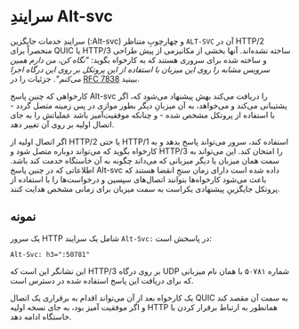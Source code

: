 # سرایندِ Alt-svc

سرایندِ خدمات جایگزین (:Alt-svc) و چهارچوبِ متناظر `ALT-SVC` آن در HTTP/2 منحصراً برای QUIC یا HTTP/3 ساخته نشده‌اند. آنها بخشی از مکانیزمی از پیش طراحی و ساخته شده‌ برای سروری هستند که به کارخواه بگوید: *"نگاه کن، من دارم همین سرویس مشابه را روی این میزبان با استفاده از این پروتکل بر روی این درگاه اجرا می‌کنم"*. جزئیات را در [RFC 7838](https://tools.ietf.org/html/rfc7838) ببینید.

کارخواهی که چنین پاسخ Alt-svc را دریافت می‌کند بهش پیشنهاد می‌شود که، اگر پشتیبانی می‌کند و می‌خواهد، به آن میزبانِ دیگر بطور موازی در پس زمینه متصل گردد - با استفاده از پروتکل مشخص شده - و چنانکه موفقیت‌آمیز باشد عملیاتش را به جای اتصال اولیه بر روی آن تغییر دهد.

اگر اتصال اولیه از HTTP/2 یا حتی HTTP/1 استفاده کند، سرور می‌تواند پاسخ بدهد و به کارخواه بگوید که می‌تواند دوباره متصل شود و HTTP/3 را امتحان کند. این می‌تواند به سمت همان میزبان یا دیگر میزبانی که می‌داند چگونه به آن خاستگاه خدمت کند باشد. اطلاعاتی که در چنین پاسخ Alt-svc داده شده است دارای زمان سنجِ انقضا هستند که باعث می‌شود کارخواه‌ها بتوانند اتصال‌های سپسین و درخواست‌ها را با استفاده از پروتکل‌ جایگزینِ پیشنهادی یکراست به سمت میزبان برای زمانی مشخص‌ هدایت کنند.

## نمونه

یک سرور HTTP شامل یک سرایند `Alt-Svc:` در پاسخش است:

    Alt-Svc: h3=":50781"

این نشانگر این است که HTTP/3 بر روی درگاه UDP شماره ۵۰۷۸۱ با همان نام میزبانی که برای دریافت این پاسخ استفاده شده در دسترس است.

یک کارخواه بعد از آن می‌تواند اقدام به برقراری یک اتصال QUIC به سمت آن مقصد کند و اگر موفقیت آمیز بود، به جای نسخه اولیه HTTP همانطور به ارتباط برقرار کردن با خاستگاه ادامه دهد.
